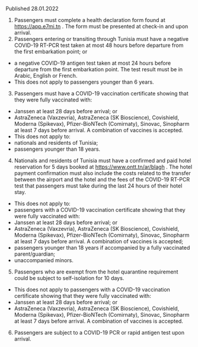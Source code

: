 Published 28.01.2022
1. Passengers must complete a health declaration form found at <a href="https://app.e7mi.tn">https://app.e7mi.tn</a> . The form must be presented at check-in and upon arrival.
2. Passengers entering or transiting through Tunisia must have a negative COVID-19 RT-PCR test taken at most 48 hours before departure from the first embarkation point; or
- a negative COVID-19 antigen test taken at most 24 hours before departure from the first embarkation point. The test result must be in Arabic, English or French.
- This does not apply to passengers younger than 6 years.
3. Passengers must have a COVID-19 vaccination certificate showing that they were fully vaccinated with:
- Janssen at least 28 days before arrival; or
- AstraZeneca (Vaxzevria), AstraZeneca (SK Bioscience), Covishield, Moderna (Spikevax), Pfizer-BioNTech (Comirnaty), Sinovac, Sinopharm at least 7 days before arrival. A combination of vaccines is accepted.
- This does not apply to:
- nationals and residents of Tunisia;
- passengers younger than 18 years.
4. Nationals and residents of Tunisia must have a confirmed and paid hotel reservation for 5 days booked at <a href="https://www.ontt.tn/ar/blagh">https://www.ontt.tn/ar/blagh</a> . The hotel payment confirmation must also include the costs related to the transfer between the airport and the hotel and the fees of the COVID-19 RT-PCR test that passengers must take during the last 24 hours of their hotel stay.
- This does not apply to:
- passengers with a COVID-19 vaccination certificate showing that they were fully vaccinated with:
- Janssen at least 28 days before arrival; or
- AstraZeneca (Vaxzevria), AstraZeneca (SK Bioscience), Covishield, Moderna (Spikevax), Pfizer-BioNTech (Comirnaty), Sinovac, Sinopharm at least 7 days before arrival. A combination of vaccines is accepted;
- passengers younger than 18 years if accompanied by a fully vaccinated parent/guardian;
- unaccompanied minors.
5. Passengers who are exempt from the hotel quarantine requirement could be subject to self-isolation for 10 days.
- This does not apply to passengers with a COVID-19 vaccination certificate showing that they were fully vaccinated with:
- Janssen at least 28 days before arrival; or
- AstraZeneca (Vaxzevria), AstraZeneca (SK Bioscience), Covishield, Moderna (Spikevax), Pfizer-BioNTech (Comirnaty), Sinovac, Sinopharm at least 7 days before arrival. A combination of vaccines is accepted.
6. Passengers are subject to a COVID-19 PCR or rapid antigen test upon arrival.